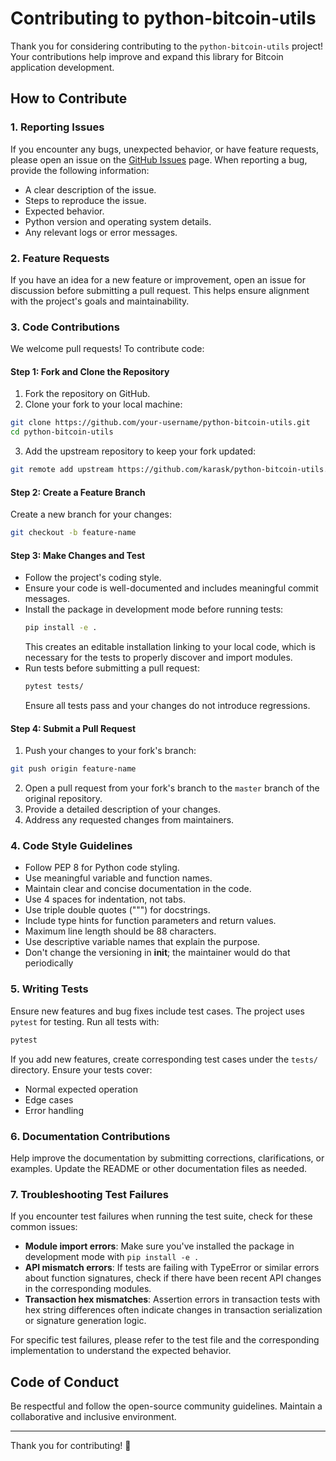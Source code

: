 # Contributing to python-bitcoin-utils

Thank you for considering contributing to the `python-bitcoin-utils` project! Your contributions help improve and expand this library for Bitcoin application development.

## How to Contribute

### 1. Reporting Issues

If you encounter any bugs, unexpected behavior, or have feature requests, please open an issue on the [GitHub Issues](https://github.com/karask/python-bitcoin-utils/issues) page. When reporting a bug, provide the following information:
- A clear description of the issue.
- Steps to reproduce the issue.
- Expected behavior.
- Python version and operating system details.
- Any relevant logs or error messages.

### 2. Feature Requests

If you have an idea for a new feature or improvement, open an issue for discussion before submitting a pull request. This helps ensure alignment with the project's goals and maintainability.

### 3. Code Contributions

We welcome pull requests! To contribute code:

#### Step 1: Fork and Clone the Repository

1. Fork the repository on GitHub.
2. Clone your fork to your local machine:
 ```sh
git clone https://github.com/your-username/python-bitcoin-utils.git
cd python-bitcoin-utils
 ```
3. Add the upstream repository to keep your fork updated:
 ```sh
git remote add upstream https://github.com/karask/python-bitcoin-utils.git
 ```

#### Step 2: Create a Feature Branch

Create a new branch for your changes:
```sh
git checkout -b feature-name
```

#### Step 3: Make Changes and Test

- Follow the project's coding style.
- Ensure your code is well-documented and includes meaningful commit messages.
- Install the package in development mode before running tests:
  ```sh
  pip install -e .
  ```
  This creates an editable installation linking to your local code, which is necessary for the tests to properly discover and import modules.
- Run tests before submitting a pull request:
  ```sh
  pytest tests/
  ```
  Ensure all tests pass and your changes do not introduce regressions.

#### Step 4: Submit a Pull Request

1. Push your changes to your fork's branch:
 ```sh
git push origin feature-name
 ```
2. Open a pull request from your fork's branch to the `master` branch of the original repository.
3. Provide a detailed description of your changes.
4. Address any requested changes from maintainers.

### 4. Code Style Guidelines

- Follow PEP 8 for Python code styling.
- Use meaningful variable and function names.
- Maintain clear and concise documentation in the code.
- Use 4 spaces for indentation, not tabs.
- Use triple double quotes (""") for docstrings.
- Include type hints for function parameters and return values.
- Maximum line length should be 88 characters.
- Use descriptive variable names that explain the purpose.
- Don't change the versioning in __init__; the maintainer would do that periodically

### 5. Writing Tests

Ensure new features and bug fixes include test cases. The project uses `pytest` for testing. Run all tests with:
```sh
pytest
```
If you add new features, create corresponding test cases under the `tests/` directory. Ensure your tests cover:
- Normal expected operation
- Edge cases
- Error handling

### 6. Documentation Contributions

Help improve the documentation by submitting corrections, clarifications, or examples. Update the README or other documentation files as needed.

### 7. Troubleshooting Test Failures

If you encounter test failures when running the test suite, check for these common issues:

- **Module import errors**: Make sure you've installed the package in development mode with `pip install -e .`
- **API mismatch errors**: If tests are failing with TypeError or similar errors about function signatures, check if there have been recent API changes in the corresponding modules.
- **Transaction hex mismatches**: Assertion errors in transaction tests with hex string differences often indicate changes in transaction serialization or signature generation logic.

For specific test failures, please refer to the test file and the corresponding implementation to understand the expected behavior.

## Code of Conduct

Be respectful and follow the open-source community guidelines. Maintain a collaborative and inclusive environment.

---
Thank you for contributing! 🚀